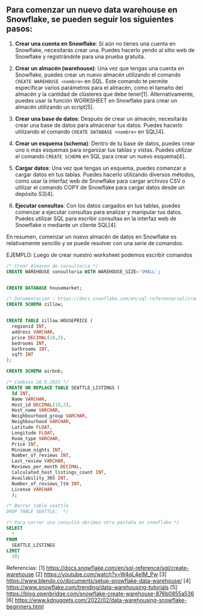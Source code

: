 ## Para comenzar un nuevo data warehouse en Snowflake, se pueden seguir los siguientes pasos: 

1. **Crear una cuenta en Snowflake**: Si aún no tienes una cuenta en Snowflake, necesitarás crear una. Puedes hacerlo yendo al sitio web de Snowflake y registrándote para una prueba gratuita.

2. **Crear un almacén (warehouse)**: Una vez que tengas una cuenta en Snowflake, puedes crear un nuevo almacén utilizando el comando `CREATE WAREHOUSE <nombre>` en SQL. Este comando te permite especificar varios parámetros para el almacén, como el tamaño del almacén y la cantidad de clústeres que debe tener[1]. Alternativamente, puedes usar la función WORKSHEET en Snowflake para crear un almacén utilizando un script[5].

3. **Crear una base de datos**: Después de crear un almacén, necesitarás crear una base de datos para almacenar tus datos. Puedes hacerlo utilizando el comando `CREATE DATABASE <nombre>` en SQL[4].

4. **Crear un esquema (schema)**: Dentro de tu base de datos, puedes crear uno o más esquemas para organizar tus tablas y vistas. Puedes utilizar el comando `CREATE SCHEMA` en SQL para crear un nuevo esquema[4].

5. **Cargar datos**: Una vez que tengas un esquema, puedes comenzar a cargar datos en tus tablas. Puedes hacerlo utilizando diversos métodos, como usar la interfaz web de Snowflake para cargar archivos CSV o utilizar el comando COPY de Snowflake para cargar datos desde un depósito S3[4].

6. **Ejecutar consultas**: Con los datos cargados en tus tablas, puedes comenzar a ejecutar consultas para analizar y manipular tus datos. Puedes utilizar SQL para escribir consultas en la interfaz web de Snowflake o mediante un cliente SQL[4].

En resumen, comenzar un nuevo almacén de datos en Snowflake es relativamente sencillo y se puede resolver con una serie de comandos.


EJEMPLO: Luego de crear nuestro worksheet podemos escribir comandos

```SQL
/* Crear Almacen de consultoria */
CREATE WAREHOUSE consultoria WITH WAREHOUSE_SIZE='SMALL';


CREATE DATABASE housemarket;

/* Documentacion : https://docs.snowflake.com/en/sql-reference/sql/create-schema */
CREATE SCHEMA zillow;


CREATE TABLE zillow.HOUSEPRICE (
  regionid INT,
  address VARCHAR,
  price DECIMAL(10,2),
  bedrooms INT,
  bathrooms INT,
  sqft INT
);

CREATE SCHEMA airbnb;

/* Cambios 28.9.2023 */
CREATE OR REPLACE TABLE SEATTLE_LISTINGS (
  Id INT,
  Name VARCHAR,
  Host_id DECIMAL(10,2),
  Host_name VARCHAR,
  Neighbourhood_group VARCHAR,
  Neighbourhood VARCHAR,
  Latitude FLOAT,
  Longitude FLOAT,
  Room_type VARCHAR,
  Price INT,
  Minimum_nights INT,
  Number_of_reviews INT,
  Last_review VARCHAR,
  Reviews_per_month DECIMAL,
  Calculated_host_listings_count INT,
  Availability_365 INT,
  Number_of_reviews_ltm INT,
  License VARCHAR
  );

/* Borrar table seattle
DROP TABLE SEATTLE;  */

/* Para correr una consulta abrimos otra pestaña en snowflake */
SELECT
  *
FROM
  SEATTLE_LISTINGS
LIMIT
  10;
```
Referencias:
[1] https://docs.snowflake.com/en/sql-reference/sql/create-warehouse
[2] https://youtube.com/watch?v=W4qL4eIM_Pw
[3] https://www.blendo.co/documents/setup-snowflake-data-warehouse/
[4] https://www.snowflake.com/trending/data-warehousing-tutorials
[5] https://blog.openbridge.com/snowflake-create-warehouse-876b0855a536
[6] https://www.kdnuggets.com/2022/02/data-warehousing-snowflake-beginners.html
